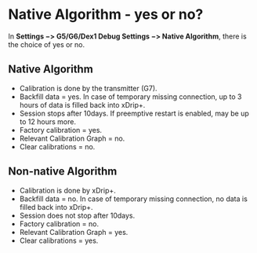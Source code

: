 # Native Algorithm - yes or no?

In **Settings −> G5/G6/Dex1 Debug Settings −> Native Algorithm**, there is the choice of yes or no.

## Native Algorithm
- Calibration is done by the transmitter (G7).
- Backfill data = yes. In case of temporary missing connection, up to 3 hours of data is filled back into xDrip+.
- Session stops after 10days. If preemptive restart is enabled, may be up to 12 hours more.
- Factory calibration = yes.
- Relevant Calibration Graph = no.
- Clear calibrations = no. 

## Non-native Algorithm
- Calibration is done by xDrip+.
- Backfill data = no. In case of temporary missing connection, no data is filled back into xDrip+.
- Session does not stop after 10days.
- Factory calibration = no.
- Relevant Calibration Graph = yes.
- Clear calibrations = yes.
